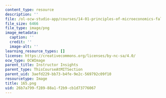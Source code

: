 ```yaml
---
content_type: resource
description: ''
file: /ol-ocw-studio-app/courses/14-01-principles-of-microeconomics-fall-2018/26b7a799f28988a1f2b9cb1d73776067_165.png
file_size: 6466
file_type: image/png
image_metadata:
  caption: ''
  credit: ''
  image-alt: ''
learning_resource_types: []
license: https://creativecommons.org/licenses/by-nc-sa/4.0/
ocw_type: OCWImage
parent_title: Instructor Insights
parent_type: ThisCourseAtMITSection
parent_uid: 3aefd229-bb73-b4fe-9e2c-569792c09f10
resourcetype: Image
title: 165.png
uid: 26b7a799-f289-88a1-f2b9-cb1d73776067
---
```

